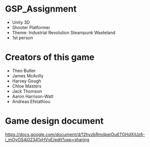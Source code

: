 # GSP_Assignment

* Unity 3D
* Shooter Platformer
* Theme: Industrial Revolution Steampunk Wasteland
* 1st person

# Creators of this game
* Theo Butler
* James McAvilly
* Harvey Gough
* Chloe Masters
* Jack Thomson
* Aaron Harrison-Watt
* Andreas Efstathiou

# Game design document
https://docs.google.com/document/d/12hvzbRmdpeiOu6TGHdXiUz6-i_mOyOS4j02341xHVvE/edit?usp=sharing
